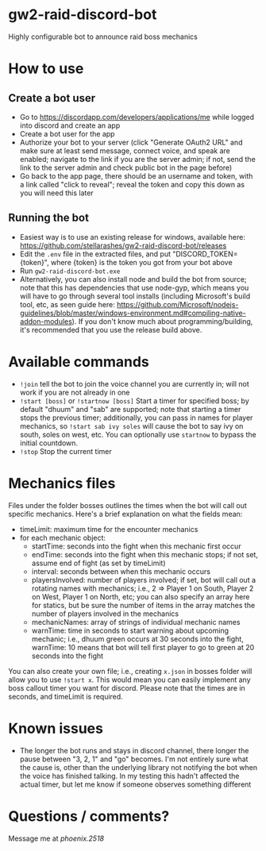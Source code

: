 # gw2-raid-discord-bot
Highly configurable bot to announce raid boss mechanics

# How to use

## Create a bot user
* Go to https://discordapp.com/developers/applications/me while logged into discord and create an app
* Create a bot user for the app
* Authorize your bot to your server (click "Generate OAuth2 URL" and make sure at least send message, connect voice, and speak are enabled; navigate to the link if you are the server admin; if not, send the link to the server admin and check public bot in the page before)
* Go back to the app page, there should be an username and token, with a link called "click to reveal"; reveal the token and copy this down as you will need this later

## Running the bot
* Easiest way is to use an existing release for windows, available here: https://github.com/stellarashes/gw2-raid-discord-bot/releases
* Edit the `.env` file in the extracted files, and put "DISCORD_TOKEN={token}", where {token} is the token you got from your bot above
* Run `gw2-raid-discord-bot.exe`
* Alternatively, you can also install node and build the bot from source; note that this has dependencies that use node-gyp, which means you will have to go through several tool installs (including Microsoft's build tool, etc, as seen guide here: https://github.com/Microsoft/nodejs-guidelines/blob/master/windows-environment.md#compiling-native-addon-modules).  If you don't know much about programming/building, it's recommended that you use the release build above.

# Available commands
* `!join` tell the bot to join the voice channel you are currently in; will not work if you are not already in one
* `!start [boss]` or `!startnow [boss]` Start a timer for specified boss; by default "dhuum" and "sab" are supported; note that starting a timer stops the previous timer; additionally, you can pass in names for player mechanics, so `!start sab ivy soles` will cause the bot to say ivy on south, soles on west, etc.  You can optionally use `startnow` to bypass the initial countdown.
* `!stop` Stop the current timer

# Mechanics files
Files under the folder bosses outlines the times when the bot will call out specific mechanics.  Here's a brief explanation on what the fields mean:

* timeLimit: maximum time for the encounter mechanics
* for each mechanic object:
	* startTime: seconds into the fight when this mechanic first occur
	* endTime: seconds into the fight when this mechanic stops; if not set, assume end of fight (as set by timeLimit)
	* interval: seconds between when this mechanic occurs
	* playersInvolved: number of players involved; if set, bot will call out a rotating names with mechanics; i.e., 2 => Player 1 on South, Player 2 on West, Player 1 on North, etc; you can also specify an array here for statics, but be sure the number of items in the array matches the number of players involved in the mechanics
	* mechanicNames: array of strings of individual mechanic names
	* warnTime: time in seconds to start warning about upcoming mechanic; i.e., dhuum green occurs at 30 seconds into the fight, warnTime: 10 means that bot will tell first player to go to green at 20 seconds into the fight

You can also create your own file; i.e., creating `x.json` in bosses folder will allow you to use `!start x`.  This would mean you can easily implement any boss callout timer you want for discord.  Please note that the times are in seconds, and timeLimit is required.

# Known issues
* The longer the bot runs and stays in discord channel, there longer the pause between "3, 2, 1" and "go" becomes.  I'm not entirely sure what the cause is, other than the underlying library not notifying the bot when the voice has finished talking.  In my testing this hadn't affected the actual timer, but let me know if someone observes something different

# Questions / comments?
Message me at *phoenix.2518*
